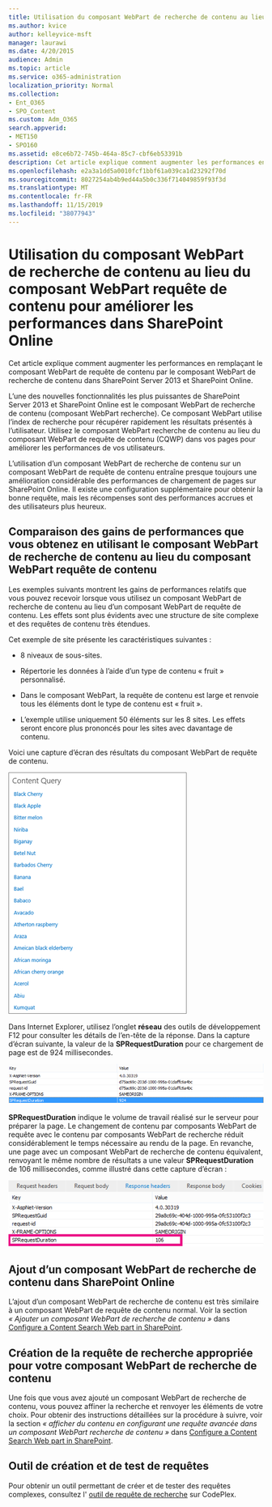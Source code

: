 ```yaml
---
title: Utilisation du composant WebPart de recherche de contenu au lieu du composant WebPart requête de contenu pour améliorer les performances dans SharePoint Online
ms.author: kvice
author: kelleyvice-msft
manager: laurawi
ms.date: 4/20/2015
audience: Admin
ms.topic: article
ms.service: o365-administration
localization_priority: Normal
ms.collection:
- Ent_O365
- SPO_Content
ms.custom: Adm_O365
search.appverid:
- MET150
- SPO160
ms.assetid: e8ce6b72-745b-464a-85c7-cbf6eb53391b
description: Cet article explique comment augmenter les performances en remplaçant le composant WebPart de requête de contenu par le composant WebPart de recherche de contenu dans SharePoint Server 2013 et SharePoint Online.
ms.openlocfilehash: e2a3a1dd5a0010fcf1bbf61a039ca1d23292f70d
ms.sourcegitcommit: 8027254ab4b9ed44a5b0c336f714049859f93f3d
ms.translationtype: MT
ms.contentlocale: fr-FR
ms.lasthandoff: 11/15/2019
ms.locfileid: "38077943"
---
```

# <a name="using-content-search-web-part-instead-of-content-query-web-part-to-improve-performance-in-sharepoint-online"></a>Utilisation du composant WebPart de recherche de contenu au lieu du composant WebPart requête de contenu pour améliorer les performances dans SharePoint Online

Cet article explique comment augmenter les performances en remplaçant le composant WebPart de requête de contenu par le composant WebPart de recherche de contenu dans SharePoint Server 2013 et SharePoint Online.
  
L’une des nouvelles fonctionnalités les plus puissantes de SharePoint Server 2013 et SharePoint Online est le composant WebPart de recherche de contenu (composant WebPart recherche). Ce composant WebPart utilise l’index de recherche pour récupérer rapidement les résultats présentés à l’utilisateur. Utilisez le composant WebPart recherche de contenu au lieu du composant WebPart de requête de contenu (CQWP) dans vos pages pour améliorer les performances de vos utilisateurs.
  
L’utilisation d’un composant WebPart de recherche de contenu sur un composant WebPart de requête de contenu entraîne presque toujours une amélioration considérable des performances de chargement de pages sur SharePoint Online. Il existe une configuration supplémentaire pour obtenir la bonne requête, mais les récompenses sont des performances accrues et des utilisateurs plus heureux.
  
## <a name="comparing-the-performance-gain-you-get-from-using-content-search-web-part-instead-of-content-query-web-part"></a>Comparaison des gains de performances que vous obtenez en utilisant le composant WebPart de recherche de contenu au lieu du composant WebPart requête de contenu

Les exemples suivants montrent les gains de performances relatifs que vous pouvez recevoir lorsque vous utilisez un composant WebPart de recherche de contenu au lieu d’un composant WebPart de requête de contenu. Les effets sont plus évidents avec une structure de site complexe et des requêtes de contenu très étendues.
  
Cet exemple de site présente les caractéristiques suivantes :
  
- 8 niveaux de sous-sites.
    
- Répertorie les données à l’aide d’un type de contenu « fruit » personnalisé.
    
- Dans le composant WebPart, la requête de contenu est large et renvoie tous les éléments dont le type de contenu est « fruit ».
    
- L’exemple utilise uniquement 50 éléments sur les 8 sites. Les effets seront encore plus prononcés pour les sites avec davantage de contenu.
    
Voici une capture d’écran des résultats du composant WebPart de requête de contenu.
  
![Figure illustrant la requête de contenu pour le composant WebPart](media/b3d41f20-dfe5-46ed-9c0a-31057e82de33.png)
  
Dans Internet Explorer, utilisez l’onglet **réseau** des outils de développement F12 pour consulter les détails de l’en-tête de la réponse. Dans la capture d’écran suivante, la valeur de la **SPRequestDuration** pour ce chargement de page est de 924 millisecondes. 
  
![Capture d’écran montrant la durée de demande de 924](media/343571f2-a249-4de2-bc11-2cee93498aea.png)
  
 **SPRequestDuration** indique le volume de travail réalisé sur le serveur pour préparer la page. Le changement de contenu par composants WebPart de requête avec le contenu par composants WebPart de recherche réduit considérablement le temps nécessaire au rendu de la page. En revanche, une page avec un composant WebPart de recherche de contenu équivalent, renvoyant le même nombre de résultats a une valeur **SPRequestDuration** de 106 millisecondes, comme illustré dans cette capture d’écran : 
  
![Capture d’écran montrant la durée de demande de 106](media/b46387ac-660d-4e5e-a11c-cc430e912962.png)
  
## <a name="adding-a-content-search-web-part-in-sharepoint-online"></a>Ajout d’un composant WebPart de recherche de contenu dans SharePoint Online

L’ajout d’un composant WebPart de recherche de contenu est très similaire à un composant WebPart de requête de contenu normal. Voir la section *« Ajouter un composant WebPart de recherche de contenu »* dans [Configure a Content Search Web part in SharePoint](https://support.office.com/article/Configure-a-Content-Search-Web-Part-in-SharePoint-0dc16de1-dbe4-462b-babb-bf8338c36c9a).
  
## <a name="creating-the-right-search-query-for-your-content-search-web-part"></a>Création de la requête de recherche appropriée pour votre composant WebPart de recherche de contenu

Une fois que vous avez ajouté un composant WebPart de recherche de contenu, vous pouvez affiner la recherche et renvoyer les éléments de votre choix. Pour obtenir des instructions détaillées sur la procédure à suivre, voir la section *« afficher du contenu en configurant une requête avancée dans un composant WebPart recherche de contenu »* dans [Configure a Content Search Web part in SharePoint](https://support.office.com/article/Configure-a-Content-Search-Web-Part-in-SharePoint-0dc16de1-dbe4-462b-babb-bf8338c36c9a).
  
## <a name="query-building-and-testing-tool"></a>Outil de création et de test de requêtes

Pour obtenir un outil permettant de créer et de tester des requêtes complexes, consultez l' [outil de requête de recherche](https://sp2013searchtool.codeplex.com/) sur CodePlex. 
  

